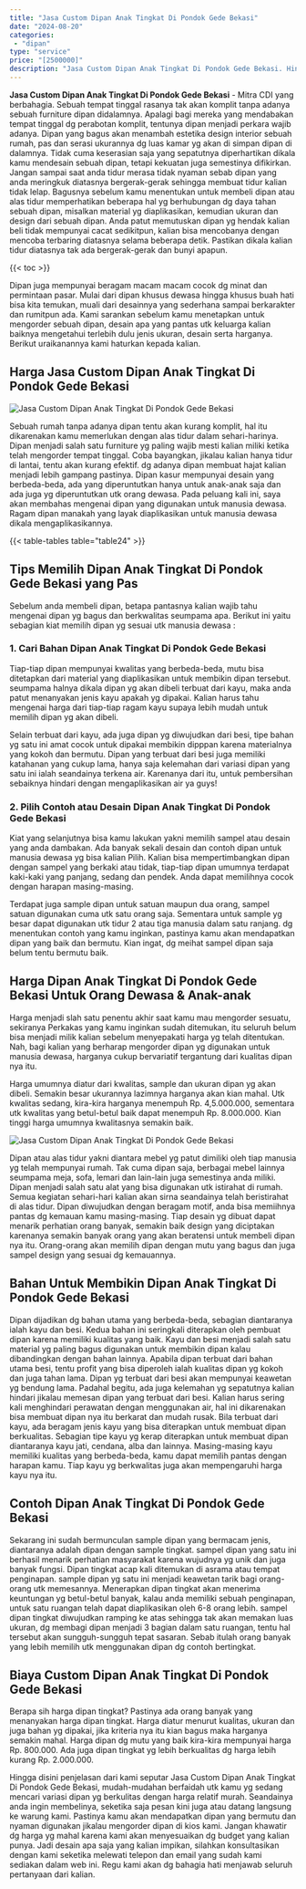 ```yaml
---
title: "Jasa Custom Dipan Anak Tingkat Di Pondok Gede Bekasi"
date: "2024-08-20"
categories:
 - "dipan"
type: "service"
price: "[2500000]"
description: "Jasa Custom Dipan Anak Tingkat Di Pondok Gede Bekasi. Hingga disini penjelasan dari kami seputar Jasa Custom Dipan Anak Tingkat Di Pondok Gede Bekasi, mudah-..."
---
```


**Jasa Custom Dipan Anak Tingkat Di Pondok Gede Bekasi** - Mitra CDI yang berbahagia. Sebuah tempat tinggal rasanya tak akan komplit tanpa adanya sebuah furniture dipan didalamnya. Apalagi bagi mereka yang mendabakan tempat tinggal dg perabotan komplit, tentunya dipan menjadi perkara wajib adanya. Dipan yang bagus akan menambah estetika design interior sebuah rumah, pas dan serasi ukurannya dg luas kamar yg akan di simpan dipan di dalamnya. Tidak cuma keserasian saja yang sepatutnya diperhartikan dikala kamu mendesain sebuah dipan, tetapi kekuatan juga semestinya difikirkan. Jangan sampai saat anda tidur merasa tidak nyaman sebab dipan yang anda meringkuk diatasnya bergerak-gerak sehingga membuat tidur kalian tidak lelap. Bagusnya sebelum kamu menentukan untuk membeli dipan atau alas tidur memperhatikan beberapa hal yg berhubungan dg daya tahan sebuah dipan, misalkan material yg diaplikasikan, kemudian ukuran dan design dari sebuah dipan. Anda patut memutuskan dipan yg hendak kalian beli tidak mempunyai cacat sedikitpun, kalian bisa mencobanya dengan mencoba terbaring diatasnya selama beberapa detik. Pastikan dikala kalian tidur diatasnya tak ada bergerak-gerak dan bunyi apapun.

{{< toc >}}

Dipan juga mempunyai beragam macam macam cocok dg minat dan permintaan pasar. Mulai dari dipan khusus dewasa hingga khusus buah hati bisa kita temukan, muali dari desainnya yang sederhana sampai berkarakter dan rumitpun ada. Kami sarankan sebelum kamu menetapkan untuk mengorder sebuah dipan, desain apa yang pantas utk keluarga kalian baiknya mengetahui terlebih dulu jenis ukuran, desain serta harganya. Berikut uraikanannya kami haturkan kepada kalian.

## Harga Jasa Custom Dipan Anak Tingkat Di Pondok Gede Bekasi

![Jasa Custom Dipan Anak Tingkat Di Pondok Gede Bekasi](/images/mebel/dipan-dewasa-009.jpg)

Sebuah rumah tanpa adanya dipan tentu akan kurang komplit, hal itu dikarenakan kamu memerlukan dengan alas tidur dalam sehari-harinya. Dipan menjadi salah satu furniture yg paling wajib mesti kalian miliki ketika telah mengorder tempat tinggal. Coba bayangkan, jikalau kalian hanya tidur di lantai, tentu akan kurang efektif. dg adanya dipan membuat hajat kalian menjadi lebih gampang pastinya. Dipan kasur mempunyai desain yang berbeda-beda, ada yang diperuntutkan hanya untuk anak-anak saja dan ada juga yg diperuntutkan utk orang dewasa. Pada peluang kali ini, saya akan membahas mengenai dipan yang digunakan untuk manusia dewasa. Ragam dipan manakah yang layak diaplikasikan untuk manusia dewasa dikala mengaplikasikannya.

{{< table-tables table="table24" >}}

## Tips Memilih Dipan Anak Tingkat Di Pondok Gede Bekasi yang Pas

Sebelum anda membeli dipan, betapa pantasnya kalian wajib tahu mengenai dipan yg bagus dan berkwalitas seumpama apa. Berikut ini yaitu sebagian kiat memilih dipan yg sesuai utk manusia dewasa :

### 1\. Cari Bahan Dipan Anak Tingkat Di Pondok Gede Bekasi

Tiap-tiap dipan mempunyai kwalitas yang berbeda-beda, mutu bisa ditetapkan dari material yang diaplikasikan untuk membikin dipan tersebut. seumpama halnya dikala dipan yg akan dibeli terbuat dari kayu, maka anda patut menanyakan jenis kayu apakah yg dipakai. Kalian harus tahu mengenai harga dari tiap-tiap ragam kayu supaya lebih mudah untuk memilih dipan yg akan dibeli.

Selain terbuat dari kayu, ada juga dipan yg diwujudkan dari besi, tipe bahan yg satu ini amat cocok untuk dipakai membikin dipppan karena materialnya yang kokoh dan bermutu. Dipan yang terbuat dari besi juga memiliki katahanan yang cukup lama, hanya saja kelemahan dari variasi dipan yang satu ini ialah seandainya terkena air. Karenanya dari itu, untuk pembersihan sebaiknya hindari dengan mengaplikasikan air ya guys!

### 2\. Pilih Contoh atau Desain Dipan Anak Tingkat Di Pondok Gede Bekasi

Kiat yang selanjutnya bisa kamu lakukan yakni memilih sampel atau desain yang anda dambakan. Ada banyak sekali desain dan contoh dipan untuk manusia dewasa yg bisa kalian Pilih. Kalian bisa mempertimbangkan dipan dengan sampel yang berkaki atau tidak, tiap-tiap dipan umumnya terdapat kaki-kaki yang panjang, sedang dan pendek. Anda dapat memilihnya cocok dengan harapan masing-masing.

Terdapat juga sample dipan untuk satuan maupun dua orang, sampel satuan digunakan cuma utk satu orang saja. Sementara untuk sample yg besar dapat digunakan utk tidur 2 atau tiga manusia dalam satu ranjang. dg menentukan contoh yang kamu inginkan, pastinya kamu akan mendapatkan dipan yang baik dan bermutu. Kian ingat, dg meihat sampel dipan saja belum tentu bermutu baik.

## Harga Dipan Anak Tingkat Di Pondok Gede Bekasi Untuk Orang Dewasa & Anak-anak

Harga menjadi slah satu penentu akhir saat kamu mau mengorder sesuatu, sekiranya Perkakas yang kamu inginkan sudah ditemukan, itu seluruh belum bisa menjadi milik kalian sebelum menyepakati harga yg telah ditentukan. Nah, bagi kalian yang berharap mengorder dipan yg digunakan untuk manusia dewasa, harganya cukup bervariatif tergantung dari kualitas dipan nya itu.

Harga umumnya diatur dari kwalitas, sample dan ukuran dipan yg akan dibeli. Semakin besar ukurannya lazimnya harganya akan kian mahal. Utk kwalitas sedang, kira-kira harganya menempuh Rp. 4,5.000.000, sementara utk kwalitas yang betul-betul baik dapat menempuh Rp. 8.000.000. Kian tinggi harga umumnya kwalitasnya semakin baik.

![Jasa Custom Dipan Anak Tingkat Di Pondok Gede Bekasi](/images/mebel/dipan-anak-023.jpg)

Dipan atau alas tidur yakni diantara mebel yg patut dimiliki oleh tiap manusia yg telah mempunyai rumah. Tak cuma dipan saja, berbagai mebel lainnya seumpama meja, sofa, lemari dan lain-lain juga semestinya anda miliki. Dipan menjadi salah satu alat yang bisa digunakan utk istirahat di rumah. Semua kegiatan sehari-hari kalian akan sirna seandainya telah beristirahat di alas tidur. Dipan diwujudkan dengan beragam motif, anda bisa memiihnya pantas dg kemauan kamu masing-masing. Tiap desain yg dibuat dapat menarik perhatian orang banyak, semakin baik design yang diciptakan karenanya semakin banyak orang yang akan beratensi untuk membeli dipan nya itu. Orang-orang akan memilih dipan dengan mutu yang bagus dan juga sampel design yang sesuai dg kemauannya.

## Bahan Untuk Membikin Dipan Anak Tingkat Di Pondok Gede Bekasi

Dipan dijadikan dg bahan utama yang berbeda-beda, sebagian diantaranya ialah kayu dan besi. Kedua bahan ini seringkali diterapkan oleh pembuat dipan karena memiliki kualitas yang baik. Kayu dan besi menjadi salah satu material yg paling bagus digunakan untuk membikin dipan kalau dibandingkan dengan bahan lainnya. Apabila dipan terbuat dari bahan utama besi, tentu profit yang bisa diperoleh ialah kualitas dipan yg kokoh dan juga tahan lama. Dipan yg terbuat dari besi akan mempunyai keawetan yg bendung lama. Padahal begitu, ada juga kelemahan yg sepatutnya kalian hindari jikalau memesan dipan yang terbuat dari besi. Kalian harus sering kali menghindari perawatan dengan menggunakan air, hal ini dikarenakan bisa membuat dipan nya itu berkarat dan mudah rusak. Bila terbuat dari kayu, ada beragam jenis kayu yang bisa diterapkan untuk membuat dipan berkualitas. Sebagian tipe kayu yg kerap diterapkan untuk membuat dipan diantaranya kayu jati, cendana, alba dan lainnya. Masing-masing kayu memiliki kualitas yang berbeda-beda, kamu dapat memilih pantas dengan harapan kamu. Tiap kayu yg berkwalitas juga akan mempengaruhi harga kayu nya itu.

## Contoh Dipan Anak Tingkat Di Pondok Gede Bekasi

Sekarang ini sudah bermunculan sample dipan yang bermacam jenis, diantaranya adalah dipan dengan sample tingkat. sampel dipan yang satu ini berhasil menarik perhatian masyarakat karena wujudnya yg unik dan juga banyak fungsi. Dipan tingkat acap kali ditemukan di asrama atau tempat penginapan. sample dipan yg satu ini menjadi keawetan tarik bagi orang-orang utk memesannya. Menerapkan dipan tingkat akan menerima keuntungan yg betul-betul banyak, kalau anda memiliki sebuah penginapan, untuk satu ruangan telah dapat diaplikasikan oleh 6-8 orang lebih. sampel dipan tingkat diwujudkan ramping ke atas sehingga tak akan memakan luas ukuran, dg membagi dipan menjadi 3 bagian dalam satu ruangan, tentu hal tersebut akan sungguh-sungguh tepat sasaran. Sebab itulah orang banyak yang lebih memilih utk menggunakan dipan dg contoh bertingkat.

## Biaya Custom Dipan Anak Tingkat Di Pondok Gede Bekasi

Berapa sih harga dipan tingkat? Pastinya ada orang banyak yang menanyakan harga dipan tingkat. Harga diatur menurut kualitas, ukuran dan juga bahan yg dipakai, jika kriteria nya itu kian bagus maka harganya semakin mahal. Harga dipan dg mutu yang baik kira-kira mempunyai harga Rp. 800.000. Ada juga dipan tingkat yg lebih berkualitas dg harga lebih kurang Rp. 2.000.000.

Hingga disini penjelasan dari kami seputar Jasa Custom Dipan Anak Tingkat Di Pondok Gede Bekasi, mudah-mudahan berfaidah utk kamu yg sedang mencari variasi dipan yg berkulitas dengan harga relatif murah. Seandainya anda ingin membelinya, seketika saja pesan kini juga atau datang langsung ke warung kami. Pastinya kamu akan mendapatkan dipan yang bermutu dan nyaman digunakan jikalau mengorder dipan di kios kami. Jangan khawatir dg harga yg mahal karena kami akan menyesuaikan dg budget yang kalian punya. Jadi desain apa saja yang kalian impikan, silahkan konsultasikan dengan kami seketika melewati telepon dan email yang sudah kami sediakan dalam web ini. Regu kami akan dg bahagia hati menjawab seluruh pertanyaan dari kalian.
